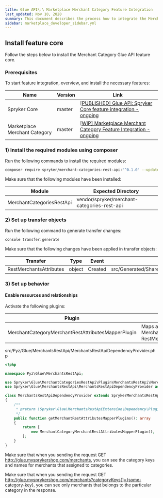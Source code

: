 ```yaml
---
title: Glue API\:\ Marketplace Merchant Category Feature Integration
last_updated: Nov 10, 2020
summary: This document describes the process how to integrate the Merchant Category Glue API feature into a Spryker project.
sidebar: marketplace_developer_sidebar.yml
---
```


## Install feature core

Follow the steps below to install the Merchant Category Glue API feature core.

### Prerequisites

To start feature integration, overview, and install the necessary features:

| Name   | Version | Link   |
| ---------------- | ------ | ------------------ |
| Spryker Core   | master   | [[PUBLISHED\] Glue API: Spryker Core feature integration - ongoing](https://spryker.atlassian.net/wiki/spaces/DOCS/pages/639173086) |
| Marketplace Merchant Category | master  | [[WIP\]  Marketplace Merchant Category Feature Integration - ongoing](https://spryker.atlassian.net/wiki/spaces/DOCS/pages/1874690281) |

### 1) Install the required modules using composer

Run the following commands to install the required modules:

```bash
composer require spryker/merchant-categories-rest-api:"^0.1.0" --update-with-dependencies
```

Make sure that the following modules have been installed:

| Module  | Expected Directory   |
| -------------- | ----------------- |
| MerchantCategoriesRestApi | vendor/spryker/merchant-categories-rest-api |

### 2) Set up transfer objects

Run the following command to generate transfer changes:

```bash
console transfer:generate
```

Make sure that the following changes have been applied in transfer objects:

| Transfer  | Type   | Event   | Path   |
| -------------- | ---- | ----- | ------------------ |
| RestMerchantsAttributes | object | Created | src/Generated/Shared/Transfer/RestMerchantsAttributes |

### 3) Set up behavior

#### Enable resources and relationships

Activate the following plugins:

| Plugin | Specification | Prerequisites | Namespace |
| --------------- | -------------- | ------------- | ----------------- |
| MerchantCategoryMerchantRestAttributesMapperPlugin | Maps active categories from MerchantStorageTransfer to RestMerchantsAttributesTransfer. | None | Spryker\Glue\MerchantCategoriesRestApi\Plugin\MerchantsRestApi |

src/Pyz/Glue/MerchantsRestApi/MerchantsRestApiDependencyProvider.php

```php
<?php

namespace Pyz\Glue\MerchantsRestApi;

use Spryker\Glue\MerchantCategoriesRestApi\Plugin\MerchantsRestApi\MerchantCategoryMerchantRestAttributesMapperPlugin;
use Spryker\Glue\MerchantsRestApi\MerchantsRestApiDependencyProvider as SprykerMerchantsRestApiDependencyProvider;

class MerchantsRestApiDependencyProvider extends SprykerMerchantsRestApiDependencyProvider
{
    /**
     * @return \Spryker\Glue\MerchantsRestApiExtension\Dependency\Plugin\MerchantRestAttributesMapperPluginInterface[]
     */
    public function getMerchantRestAttributesMapperPlugins(): array
    {
        return [
            new MerchantCategoryMerchantRestAttributesMapperPlugin(),
        ];
    }
}
```

Make sure that when you sending the request GET http://glue.mysprykershop.com/merchants, you can see the category keys and names for merchants that assigned to categories.

Make sure that when you sending the request GET http://glue.mysprykershop.com/merchants?categoryKeys[]={some-category-key}, you can see only merchants that belongs to the particular category in the response.

 